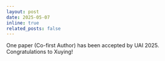 ```yaml
---
layout: post
date: 2025-05-07
inline: true
related_posts: false
---
```


One paper (Co-first Author) has been accepted by UAI 2025. Congratulations to Xuying!
